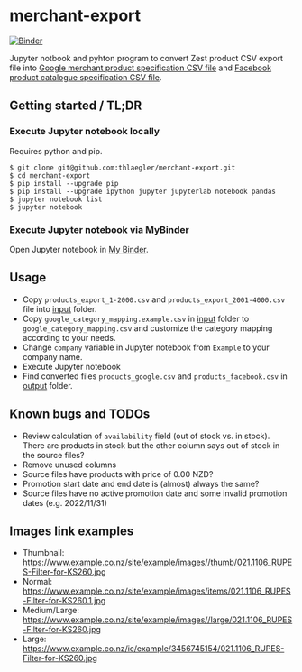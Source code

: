 # merchant-export

[![Binder](https://mybinder.org/badge_logo.svg)](https://mybinder.org/v2/gh/thlaegler/merchant-export/HEAD?labpath=notebook.ipynb)

Jupyter notbook and pyhton program to convert Zest product CSV export file into [Google merchant product specification CSV file](https://support.google.com/merchants/topic/6324338) and [Facebook product catalogue specification CSV file](https://www.facebook.com/business/help/120325381656392).

## Getting started / TL;DR

### Execute Jupyter notebook locally

Requires python and pip.

```
$ git clone git@github.com:thlaegler/merchant-export.git
$ cd merchant-export
$ pip install --upgrade pip
$ pip install --upgrade ipython jupyter jupyterlab notebook pandas
$ jupyter notebook list
$ jupyter notebook
```

### Execute Jupyter notebook via MyBinder

Open Jupyter notebook in [My Binder](https://mybinder.org/v2/gh/thlaegler/merchant-export/HEAD?labpath=notebook.ipynb).

## Usage

* Copy `products_export_1-2000.csv` and `products_export_2001-4000.csv` file into [input](input) folder.
* Copy `google_category_mapping.example.csv` in [input](input) folder to `google_category_mapping.csv` and customize the category mapping according to your needs.
* Change `company` variable in Jupyter notebook from `Example` to your company name.
* Execute Jupyter notebook
* Find converted files `products_google.csv` and `products_facebook.csv` in [output](output) folder.

## Known bugs and TODOs

* Review calculation of `availability` field (out of stock vs. in stock). There are products in stock but the other column says out of stock in the source files?
* Remove unused columns
* Source files have products with price of 0.00 NZD?
* Promotion start date and end date is (almost) always the same?
* Source files have no active promotion date and some invalid promotion dates (e.g. 2022/11/31)

## Images link examples

* Thumbnail: https://www.example.co.nz/site/example/images//thumb/021.1106_RUPES-Filter-for-KS260.jpg
* Normal: https://www.example.co.nz/site/example/images/items/021.1106_RUPES-Filter-for-KS260.1.jpg
* Medium/Large: https://www.example.co.nz/site/example/images//large/021.1106_RUPES-Filter-for-KS260.jpg
* Large: https://www.example.co.nz/ic/example/3456745154/021.1106_RUPES-Filter-for-KS260.jpg